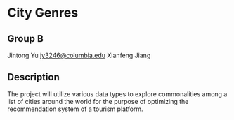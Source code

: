 # City Genres  
## Group B  
Jintong Yu jy3246@columbia.edu
Xianfeng Jiang     
## Description  
The project will utilize various data types to explore commonalities among a list of cities around the world for the purpose of optimizing the recommendation system of a tourism platform.
